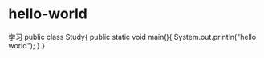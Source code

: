 # hello-world
学习
public class Study{
  public static void main(){
  System.out.println("hello world");
  }
}
